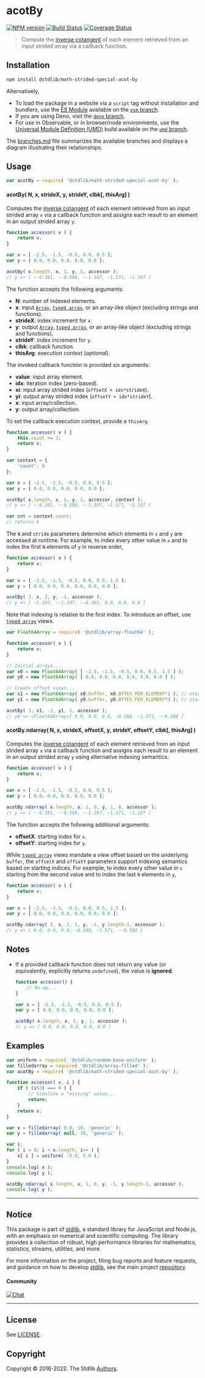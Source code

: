 <!--

@license Apache-2.0

Copyright (c) 2021 The Stdlib Authors.

Licensed under the Apache License, Version 2.0 (the "License");
you may not use this file except in compliance with the License.
You may obtain a copy of the License at

   http://www.apache.org/licenses/LICENSE-2.0

Unless required by applicable law or agreed to in writing, software
distributed under the License is distributed on an "AS IS" BASIS,
WITHOUT WARRANTIES OR CONDITIONS OF ANY KIND, either express or implied.
See the License for the specific language governing permissions and
limitations under the License.

-->

<!-- lint disable maximum-heading-length -->

# acotBy

[![NPM version][npm-image]][npm-url] [![Build Status][test-image]][test-url] [![Coverage Status][coverage-image]][coverage-url] <!-- [![dependencies][dependencies-image]][dependencies-url] -->

> Compute the [inverse cotangent][@stdlib/math/base/special/acot] of each element retrieved from an input strided array via a callback function.

<section class="intro">

</section>

<!-- /.intro -->

<section class="installation">

## Installation

```bash
npm install @stdlib/math-strided-special-acot-by
```

Alternatively,

-   To load the package in a website via a `script` tag without installation and bundlers, use the [ES Module][es-module] available on the [`esm` branch][esm-url].
-   If you are using Deno, visit the [`deno` branch][deno-url].
-   For use in Observable, or in browser/node environments, use the [Universal Module Definition (UMD)][umd] build available on the [`umd` branch][umd-url].

The [branches.md][branches-url] file summarizes the available branches and displays a diagram illustrating their relationships.

</section>

<section class="usage">

## Usage

```javascript
var acotBy = require( '@stdlib/math-strided-special-acot-by' );
```

#### acotBy( N, x, strideX, y, strideY, clbk\[, thisArg] )

Computes the [inverse cotangent][@stdlib/math/base/special/acot] of each element retrieved from an input strided array `x` via a callback function and assigns each result to an element in an output strided array `y`.

```javascript
function accessor( v ) {
    return v;
}

var x = [ -2.5, -1.5, -0.5, 0.0, 0.5 ];
var y = [ 0.0, 0.0, 0.0, 0.0, 0.0 ];

acotBy( x.length, x, 1, y, 1, accessor );
// y => [ ~-0.381, ~-0.588, ~-1.107, ~1.571, ~1.107 ]
```

The function accepts the following arguments:

-   **N**: number of indexed elements.
-   **x**: input [`Array`][mdn-array], [`typed array`][mdn-typed-array], or an array-like object (excluding strings and functions).
-   **strideX**: index increment for `x`.
-   **y**: output [`Array`][mdn-array], [`typed array`][mdn-typed-array], or an array-like object (excluding strings and functions).
-   **strideY**: index increment for `y`.
-   **clbk**: callback function.
-   **thisArg**: execution context (_optional_).

The invoked callback function is provided six arguments:

-   **value**: input array element.
-   **idx**: iteration index (zero-based).
-   **xi**: input array strided index (`offsetX + idx*strideX`).
-   **yi**: output array strided index (`offsetY + idx*strideY`).
-   **x**: input array/collection.
-   **y**: output array/collection.

To set the callback execution context, provide a `thisArg`.

```javascript
function accessor( v ) {
    this.count += 1;
    return v;
}

var context = {
    'count': 0
};

var x = [ -2.5, -1.5, -0.5, 0.0, 0.5 ];
var y = [ 0.0, 0.0, 0.0, 0.0, 0.0 ];

acotBy( x.length, x, 1, y, 1, accessor, context );
// y => [ ~-0.381, ~-0.588, ~-1.107, ~1.571, ~1.107 ]

var cnt = context.count;
// returns 8
```

The `N` and `stride` parameters determine which elements in `x` and `y` are accessed at runtime. For example, to index every other value in `x` and to index the first `N` elements of `y` in reverse order,

```javascript
function accessor( v ) {
    return v;
}

var x = [ -2.5, -1.5, -0.5, 0.0, 0.5, 1.5 ];
var y = [ 0.0, 0.0, 0.0, 0.0, 0.0, 0.0 ];

acotBy( 3, x, 2, y, -1, accessor );
// y => [ ~1.107, ~-1.107, ~-0.381, 0.0, 0.0, 0.0 ]
```

Note that indexing is relative to the first index. To introduce an offset, use [`typed array`][mdn-typed-array] views.

```javascript
var Float64Array = require( '@stdlib/array-float64' );

function accessor( v ) {
    return v;
}

// Initial arrays...
var x0 = new Float64Array( [ -2.5, -1.5, -0.5, 0.0, 0.5, 1.5 ] );
var y0 = new Float64Array( [ 0.0, 0.0, 0.0, 0.0, 0.0, 0.0 ] );

// Create offset views...
var x1 = new Float64Array( x0.buffer, x0.BYTES_PER_ELEMENT*1 ); // start at 2nd element
var y1 = new Float64Array( y0.buffer, y0.BYTES_PER_ELEMENT*3 ); // start at 4th element

acotBy( 3, x1, -2, y1, 1, accessor );
// y0 => <Float64Array>[ 0.0, 0.0, 0.0, ~0.588, ~1.571, ~-0.588 ]
```

#### acotBy.ndarray( N, x, strideX, offsetX, y, strideY, offsetY, clbk\[, thisArg] )

Computes the [inverse cotangent][@stdlib/math/base/special/acot] of each element retrieved from an input strided array `x` via a callback function and assigns each result to an element in an output strided array `y` using alternative indexing semantics.

```javascript
function accessor( v ) {
    return v;
}

var x = [ -2.5, -1.5, -0.5, 0.0, 0.5 ];
var y = [ 0.0, 0.0, 0.0, 0.0, 0.0 ];

acotBy.ndarray( x.length, x, 1, 0, y, 1, 0, accessor );
// y => [ ~-0.381, ~-0.588, ~-1.107, ~1.571, ~1.107 ]
```

The function accepts the following additional arguments:

-   **offsetX**: starting index for `x`.
-   **offsetY**: starting index for `y`.

While [`typed array`][mdn-typed-array] views mandate a view offset based on the underlying `buffer`, the `offsetX` and `offsetY` parameters support indexing semantics based on starting indices. For example, to index every other value in `x` starting from the second value and to index the last `N` elements in `y`,

```javascript
function accessor( v ) {
    return v;
}

var x = [ -2.5, -1.5, -0.5, 0.0, 0.5, 1.5 ];
var y = [ 0.0, 0.0, 0.0, 0.0, 0.0, 0.0 ];

acotBy.ndarray( 3, x, 2, 1, y, -1, y.length-1, accessor );
// y => [ 0.0, 0.0, 0.0, ~0.588, ~1.571, ~-0.588 ]
```

</section>

<!-- /.usage -->

<section class="notes">

## Notes

-   If a provided callback function does not return any value (or equivalently, explicitly returns `undefined`), the value is **ignored**.

    ```javascript
    function accessor() {
        // No-op...
    }

    var x = [ -2.5, -1.5, -0.5, 0.0, 0.5 ];
    var y = [ 0.0, 0.0, 0.0, 0.0, 0.0 ];

    acotBy( x.length, x, 1, y, 1, accessor );
    // y => [ 0.0, 0.0, 0.0, 0.0, 0.0 ]
    ```

</section>

<!-- /.notes -->

<section class="examples">

## Examples

<!-- eslint no-undef: "error" -->

```javascript
var uniform = require( '@stdlib/random-base-uniform' );
var filledarray = require( '@stdlib/array-filled' );
var acotBy = require( '@stdlib/math-strided-special-acot-by' );

function accessor( v, i ) {
    if ( (i%3) === 0 ) {
        // Simulate a "missing" value...
        return;
    }
    return v;
}

var x = filledarray( 0.0, 10, 'generic' );
var y = filledarray( null, 10, 'generic' );

var i;
for ( i = 0; i < x.length; i++ ) {
    x[ i ] = uniform( -5.0, 5.0 );
}
console.log( x );
console.log( y );

acotBy.ndarray( x.length, x, 1, 0, y, -1, y.length-1, accessor );
console.log( y );
```

</section>

<!-- /.examples -->

<!-- Section for related `stdlib` packages. Do not manually edit this section, as it is automatically populated. -->

<section class="related">

</section>

<!-- /.related -->

<!-- Section for all links. Make sure to keep an empty line after the `section` element and another before the `/section` close. -->


<section class="main-repo" >

* * *

## Notice

This package is part of [stdlib][stdlib], a standard library for JavaScript and Node.js, with an emphasis on numerical and scientific computing. The library provides a collection of robust, high performance libraries for mathematics, statistics, streams, utilities, and more.

For more information on the project, filing bug reports and feature requests, and guidance on how to develop [stdlib][stdlib], see the main project [repository][stdlib].

#### Community

[![Chat][chat-image]][chat-url]

---

## License

See [LICENSE][stdlib-license].


## Copyright

Copyright &copy; 2016-2022. The Stdlib [Authors][stdlib-authors].

</section>

<!-- /.stdlib -->

<!-- Section for all links. Make sure to keep an empty line after the `section` element and another before the `/section` close. -->

<section class="links">

[npm-image]: http://img.shields.io/npm/v/@stdlib/math-strided-special-acot-by.svg
[npm-url]: https://npmjs.org/package/@stdlib/math-strided-special-acot-by

[test-image]: https://github.com/stdlib-js/math-strided-special-acot-by/actions/workflows/test.yml/badge.svg?branch=v0.0.8
[test-url]: https://github.com/stdlib-js/math-strided-special-acot-by/actions/workflows/test.yml?query=branch:v0.0.8

[coverage-image]: https://img.shields.io/codecov/c/github/stdlib-js/math-strided-special-acot-by/main.svg
[coverage-url]: https://codecov.io/github/stdlib-js/math-strided-special-acot-by?branch=main

<!--

[dependencies-image]: https://img.shields.io/david/stdlib-js/math-strided-special-acot-by.svg
[dependencies-url]: https://david-dm.org/stdlib-js/math-strided-special-acot-by/main

-->

[chat-image]: https://img.shields.io/gitter/room/stdlib-js/stdlib.svg
[chat-url]: https://gitter.im/stdlib-js/stdlib/

[stdlib]: https://github.com/stdlib-js/stdlib

[stdlib-authors]: https://github.com/stdlib-js/stdlib/graphs/contributors

[umd]: https://github.com/umdjs/umd
[es-module]: https://developer.mozilla.org/en-US/docs/Web/JavaScript/Guide/Modules

[deno-url]: https://github.com/stdlib-js/math-strided-special-acot-by/tree/deno
[umd-url]: https://github.com/stdlib-js/math-strided-special-acot-by/tree/umd
[esm-url]: https://github.com/stdlib-js/math-strided-special-acot-by/tree/esm
[branches-url]: https://github.com/stdlib-js/math-strided-special-acot-by/blob/main/branches.md

[stdlib-license]: https://raw.githubusercontent.com/stdlib-js/math-strided-special-acot-by/main/LICENSE

[mdn-array]: https://developer.mozilla.org/en-US/docs/Web/JavaScript/Reference/Global_Objects/Array

[mdn-typed-array]: https://developer.mozilla.org/en-US/docs/Web/JavaScript/Reference/Global_Objects/TypedArray

[@stdlib/math/base/special/acot]: https://github.com/stdlib-js/math-base-special-acot

</section>

<!-- /.links -->
